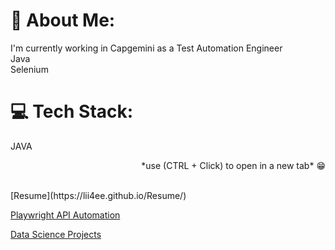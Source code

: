 # 💫 About Me:
I'm currently working in Capgemini as a Test Automation Engineer<br>Java <br> Selenium<br>

# 💻 Tech Stack:
JAVA
<p align="right">*use (CTRL + Click) to open in a new tab* 😁</p> <br>
[Resume](https://lii4ee.github.io/Resume/)

[Playwright API Automation](https://github.com/lii4ee/Automation-Exercise)

[Data Science Projects](https://github.com/lii4ee/Projects)
